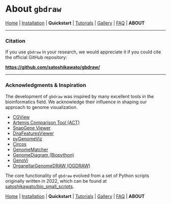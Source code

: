 # About `gbdraw`

[Home](./README.md) | [Installation](./INSTALL.md) | **Quickstart** | [Tutorials](./TUTORIALS/TUTORIALS.md) | [Gallery](./GALLERY.md) | [FAQ](./FAQ.md) | **ABOUT**

---

### Citation

If you use `gbdraw` in your research, we would appreciate it if you could cite the official GitHub repository:

**https://github.com/satoshikawato/gbdraw/**

---

### Acknowledgments & Inspiration

The development of `gbdraw` was inspired by many excellent tools in the bioinformatics field. We acknowledge their influence in shaping our approach to genome visualization.

* [CGView](https://cgview.ca/)
* [Artemis Comparison Tool (ACT)](https://www.sanger.ac.uk/tool/artemis-comparison-tool-act/)
* [SnapGene Viewer](https://www.snapgene.com/snapgene-viewer)
* [DnaFeaturesViewer](https://github.com/Edinburgh-Genome-Foundry/DnaFeaturesViewer)
* [pyGenomeViz](https://github.com/moshi4/pyGenomeViz)
* [Circos](https://www.circos.ca/)
* [GenomeMatcher](https://www.ige.tohoku.ac.jp/joho/gmProject/gmhomeJP.html)
* [GenomeDiagram (Biopython)](https://biopython-tutorial.readthedocs.io/en/latest/notebooks/17%20-%20Graphics%20including%20GenomeDiagram.html)
* [GenoVi](https://github.com/robotoD/GenoVi)
* [OrganellarGenomeDRAW (OGDRAW)](https://chlorobox.mpimp-golm.mpg.de/OGDraw.html)

The core functionality of `gbdraw` evolved from a set of Python scripts originally written in 2022, which can be found at [satoshikawato/bio_small_scripts](https://github.com/satoshikawato/bio_small_scripts/).


[Home](./README.md) | [Installation](./INSTALL.md) | **Quickstart** | [Tutorials](./TUTORIALS/TUTORIALS.md) | [Gallery](./GALLERY.md) | [FAQ](./FAQ.md) | **ABOUT**